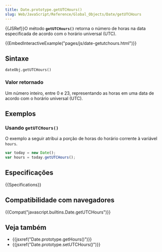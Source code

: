 ```yaml
---
title: Date.prototype.getUTCHours()
slug: Web/JavaScript/Reference/Global_Objects/Date/getUTCHours
---
```


{{JSRef}}O método **`getUTCHours()`** retorna o número de horas na data especificada de acordo com o horário universal (UTC).

{{EmbedInteractiveExample("pages/js/date-getutchours.html")}}

## Sintaxe

```
dateObj.getUTCHours()
```

### Valor retornado

Um número inteiro, entre 0 e 23, representando as horas em uma data de acordo com o horário universal (UTC).

## Exemplos

### Usando `getUTCHours()`

O exemplo a seguir atribui a porção de horas do horário corrente à variável `hours`.

```js
var today = new Date();
var hours = today.getUTCHours();
```

## Especificações

{{Specifications}}

## Compatibilidade com navegadores

{{Compat("javascript.builtins.Date.getUTCHours")}}

## Veja também

- {{jsxref("Date.prototype.getHours()")}}
- {{jsxref("Date.prototype.setUTCHours()")}}

